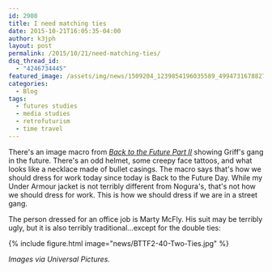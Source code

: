 ```yaml
---
id: 2908
title: I need matching ties
date: 2015-10-21T16:05:35-04:00
author: k3jph
layout: post
permalink: /2015/10/21/need-matching-ties/
dsq_thread_id:
  - "4246734445"
featured_image: /assets/img/news/1509204_1239854196035589_4994731678827953650_n.jpg
categories:
  - Blog
tags:
  - futures studies
  - media studies
  - retrofuturism
  - time travel
---
```

There's an image macro from _[Back to the Future Part II](https://en.wikipedia.org/wiki/Back_to_the_Future_Part_II)_ showing Griff's gang in the future.  There's an odd helmet, some creepy face tattoos, and what looks like a necklace made of bullet casings.  The macro says that's how we should dress for work today since today is Back to the Future Day.  While my Under Armour jacket is not terribly different from Nogura's, that's not how we should dress for work.  This is how we should dress if we are in a street gang.

The person dressed for an office job is Marty McFly.  His suit may be terribly ugly, but it is also terribly traditional...except for the double ties:

{% include figure.html image="news/BTTF2-40-Two-Ties.jpg" %}

_Images via Universal Pictures._
